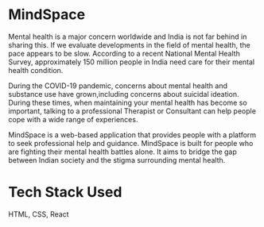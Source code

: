 # MindSpace

Mental health is a major concern worldwide and India is not far behind in sharing this. If we evaluate developments in the field of mental health, 
the pace appears to be slow. According to a recent National Mental Health Survey, approximately 150 million people in India need care for their mental
health condition.

During the COVID-19 pandemic, concerns about mental health and substance use have grown,including concerns about suicidal ideation. During these times, 
when maintaining your mental health has become so important, talking to a professional Therapist or Consultant can help people cope with a wide range of 
experiences.

MindSpace is a web-based application that provides people with a platform to seek professional help and guidance. MindSpace is built for people who are fighting their mental health battles alone. It aims to bridge
the gap between Indian society and the stigma surrounding mental health.

# Tech Stack Used
HTML, CSS, React
